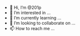 - 👋 Hi, I’m @201p
- 👀 I’m interested in ...
- 🌱 I’m currently learning ...
- 💞️ I’m looking to collaborate on ...
- 📫 How to reach me ...

<!---
201p/201p is a ✨ special ✨ repository because its `README.md` (this file) appears on your GitHub profile.
You can click the Preview link to take a look at your changes.
--->
